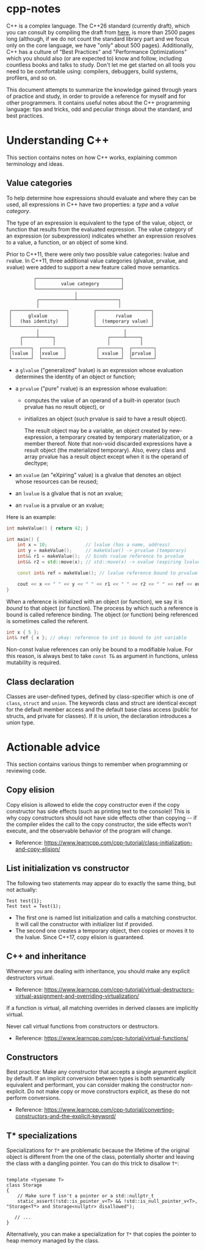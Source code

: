 # cpp-notes

C++ is a complex language. The C++26 standard (currently draft), which
you can consult by compiling the draft from
[here](https://github.com/cplusplus/draft), is more than 2500 pages
long (although, if we do not count the standard library part and we
focus only on the core language, we have "only" about 500
pages). Additionally, C++ has a culture of "Best Practices" and
"Performance Optimizations" which you should also (or are expected to)
know and follow, including countless books and talks to study. Don't
let me get started on all tools you need to be comfortable using:
compilers, debuggers, build systems, profilers, and so on.

This document attempts to summarize the knowledge gained through years
of practice and study, in order to provide a reference for myself and
for other programmers. It contains useful notes about the C++
programming language: tips and tricks, odd and peculiar things about
the standard, and best practices.


# Understanding C++

This section contains notes on how C++ works, explaining common
terminology and ideas.


## Value categories

To help determine how expressions should evaluate and where they can
be used, all expressions in C++ have two properties: a _type_ and a
_value category_.

The type of an expression is equivalent to the type of the value,
object, or function that results from the evaluated expression. The
value category of an expression (or subexpression) indicates whether
an expression resolves to a value, a function, or an object of some
kind.

Prior to C++11, there were only two possible value categories: lvalue
and rvalue. In C++11, three additional value categories (glvalue,
prvalue, and xvalue) were added to support a new feature called move
semantics.

```
          ┌───────────────────────────────┐
          │         value category        │
          └───────────────────────────────┘
                         │
           ┌─────────────┴───────────────┐
           │                             │
 ┌────────────────────┐         ┌────────────────────┐
 │      glvalue       │         │       rvalue       │
 │   (has identity)   │         │  (temporary value) │
 └────────────────────┘         └────────────────────┘
           │                               │
     ┌─────┴─────┐                   ┌─────┴─────┐
     │           │                   │           │
 ┌───────┐  ┌────────┐           ┌────────┐  ┌────────┐
 │lvalue │  │xvalue  │           │ xvalue │  │prvalue │
 └───────┘  └────────┘           └────────┘  └────────┘
```

- a `glvalue` ("generalized" lvalue) is an expression whose evaluation
  determines the identity of an object or function;
- a `prvalue` ("pure" rvalue) is an expression whose evaluation:

  - computes the value of an operand of a built-in operator (such
    prvalue has no result object), or
  - initializes an object (such prvalue is said to have a result
    object).

    The result object may be a variable, an object created by
    new-expression, a temporary created by temporary materialization,
    or a member thereof. Note that non-void discarded expressions have
    a result object (the materialized temporary). Also, every class
    and array prvalue has a result object except when it is the
    operand of decltype;
    
- an `xvalue` (an "eXpiring" value) is a glvalue that denotes an object
  whose resources can be reused;
- an `lvalue` is a glvalue that is not an xvalue;
- an `rvalue` is a prvalue or an xvalue; 

Here is an example:

```cpp
int makeValue() { return 42; }

int main() {
    int x = 10;              // lvalue (has a name, address)
    int y = makeValue();     // makeValue() -> prvalue (temporary)
    int&& r1 = makeValue();  // binds rvalue reference to prvalue
    int&& r2 = std::move(x); // std::move(x) -> xvalue (expiring lvalue)

    const int& ref = makeValue(); // lvalue reference bound to prvalue (lifetime extended)

    cout << x << " " << y << " " << r1 << " " << r2 << " " << ref << endl;
}
```

When a reference is initialized with an object (or function), we say
it is _bound_ to that object (or function). The process by which such a
reference is bound is called reference binding. The object (or
function) being referenced is sometimes called the referent.

```cpp
int x { 5 };
int& ref { x }; // okay: reference to int is bound to int variable
```

Non-const lvalue references can only be bound to a modifiable
lvalue. For this reason, is always best to take `const T&` as argument
in functions, unless mutability is required.


## Class declaration

Classes are user-defined types, defined by class-specifier which is
one of `class`, `struct` and `union`. The keywords class and struct
are identical except for the default member access and the default
base class access (public for structs, and private for classes). If it
is union, the declaration introduces a union type.


# Actionable advice

This section contains various things to remember when programming or
reviewing code.


## Copy elision

Copy elision is allowed to elide the copy constructor even if the copy
constructor has side effects (such as printing text to the console)!
This is why copy constructors should not have side effects other than
copying -- if the compiler elides the call to the copy constructor,
the side effects won’t execute, and the observable behavior of the
program will change.

- Reference: https://www.learncpp.com/cpp-tutorial/class-initialization-and-copy-elision/


## List initialization vs constructor

The following two statements may appear do to exactly the same thing,
but not actually:

```
Test test{1};
Test test = Test(1);
```

- The first one is named list initialization and calls a matching
  constructor. It will call the constructor with initializer list if
  provided.
- The second one creates a temporary object, then copies or moves it
  to the lvalue. Since C++17, copy elision is guaranteed.


## C++ and inheritance

Whenever you are dealing with inheritance, you should make any
explicit destructors virtual.

- Reference: https://www.learncpp.com/cpp-tutorial/virtual-destructors-virtual-assignment-and-overriding-virtualization/

If a function is virtual, all matching overrides in derived classes
are implicitly virtual.

Never call virtual functions from constructors or destructors.

- Reference: https://www.learncpp.com/cpp-tutorial/virtual-functions/


## Constructors

Best practice: Make any constructor that accepts a single argument
explicit by default. If an implicit conversion between types is both
semantically equivalent and performant, you can consider making the
constructor non-explicit.  Do not make copy or move constructors
explicit, as these do not perform conversions.

- Reference: https://www.learncpp.com/cpp-tutorial/converting-constructors-and-the-explicit-keyword/


## T* specializations

Specializations for `T*` are problematic because the lifetime of the
original object is different from the one of the class, potentially
shorter and leaving the class with a dangling pointer. You can do this
trick to disallow `T*`:

```

template <typename T>
class Storage
{
    // Make sure T isn't a pointer or a std::nullptr_t
    static_assert(!std::is_pointer_v<T> && !std::is_null_pointer_v<T>, "Storage<T*> and Storage<nullptr> disallowed");

   // ...
}
```

Alternatively, you can make a specialization for `T*` that copies the
pointer to heap memory managed by the class.
